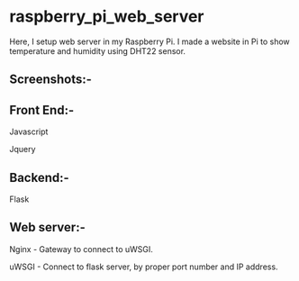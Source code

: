 # raspberry_pi_web_server

Here, I setup web server in my Raspberry Pi. I made a website in Pi to show temperature and humidity using DHT22 sensor. 

## Screenshots:-



## Front End:-
Javascript

Jquery

## Backend:-
Flask

## Web server:-
Nginx - Gateway to connect to uWSGI. 

uWSGI - Connect to flask server, by proper port number and IP address.
